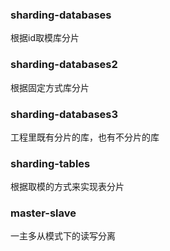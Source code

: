 ### sharding-databases
根据id取模库分片

### sharding-databases2
根据固定方式库分片

### sharding-databases3
工程里既有分片的库，也有不分片的库

### sharding-tables
根据取模的方式来实现表分片

### master-slave
一主多从模式下的读写分离